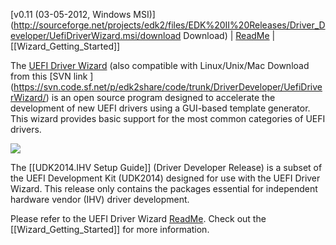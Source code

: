 [v0.11 (03-05-2012, Windows MSI)](http://sourceforge.net/projects/edk2/files/EDK%20II%20Releases/Driver_Developer/UefiDriverWizard.msi/download Download) |
[ReadMe](https://svn.code.sf.net/p/edk2share/code/trunk/DriverDeveloper/UefiDriverWizard/README) |
[[Wizard_Getting_Started]]



The [UEFI Driver Wizard](http://sourceforge.net/projects/edk2/files/EDK%20II%20Releases/Driver_Developer/UefiDriverWizard.msi/download) (also compatible with Linux/Unix/Mac Download from this [SVN link ] (https://svn.code.sf.net/p/edk2share/code/trunk/DriverDeveloper/UefiDriverWizard/) is an open source program designed to accelerate the development of new UEFI drivers using a GUI-based template generator. This wizard provides basic support for the most common categories of UEFI drivers.

<img src="https://raw.githubusercontent.com/tianocore/tianocore.github.io/master/images/UEFIDriverWizard03.png" >

The [[UDK2014.IHV Setup Guide]] (Driver Developer Release) is a subset of the UEFI Development Kit (UDK2014) designed for use with the UEFI Driver Wizard. This release only contains the packages essential for independent hardware vendor (IHV) driver development.

Please refer to the UEFI Driver Wizard [ReadMe](https://svn.code.sf.net/p/edk2share/code/trunk/DriverDeveloper/UefiDriverWizard/README). 
Check out the [[Wizard_Getting_Started]]  for more information.

